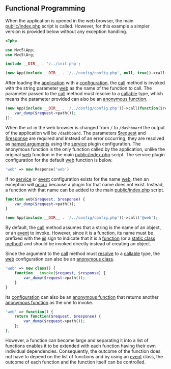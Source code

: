 ## Functional Programming
<p>When the application is opened in the web browser, the main <a href="https://github.com/mvc5/mvc5-application/blob/master/public/index.php">public/index.php</a> script is called. However, for this example a simpler version is provided below without any exception handling.</p>

```php
<?php

use Mvc5\App;
use Mvc5\Arg;

include __DIR__ . '/../init.php';

(new App(include __DIR__ . '/../config/config.php', null, true))->call(Arg::WEB);

```

<p>After loading the <a href="https://github.com/mvc5/mvc5/blob/master/src/App.php">application</a> with a <a href="https://github.com/mvc5/mvc5-application/blob/master/config/config.php">configuration</a>, the <a href="https://github.com/mvc5/mvc5/blob/master/src/Resolver/Service.php#L22">call</a> method is invoked with the string parameter <a href="https://github.com/mvc5/mvc5/blob/master/config/service.php#L79">web</a> as the name of the function to call. The parameter passed to the <a href="https://github.com/mvc5/mvc5/blob/master/src/Resolver/Service.php#L22">call</a> method must resolve to a <a href="http://php.net/manual/en/language.types.callable.php">callable</a> type, which means the parameter provided can also be an <a href="http://php.net/manual/en/functions.anonymous.php">anonymous function</a>.</p>


```php
(new App(include __DIR__ . '/../config/config.php'))->call(function($request, $response) {
    var_dump($request->path());
});
```
<p>When the url in the web browser is changed from <code>/</code> to <code>/dashboard</code> the output of the application will be <code>/dashboard</code>. The parameters <a href="https://github.com/mvc5/http-message/blob/master/config/service.php#L11">$request</a> and <a href="https://github.com/mvc5/http-message/blob/master/config/service.php#L13">$response</a> are required and instead of an error occurring, they are resolved as <a href="http://mvc5.github.io/overview/#named-arguments">named arguments</a> using the <a href="https://github.com/mvc5/mvc5/blob/master/config/service.php">service</a> plugin configuration. The anonymous function is the only function called by the application, unlike the original <a href="https://github.com/mvc5/mvc5/blob/master/config/service.php#L79">web</a> function in the main <a href="https://github.com/mvc5/mvc5-application/blob/master/public/index.php">public/index.php</a> script. The service plugin configuration for the default <a href="https://github.com/mvc5/mvc5/blob/master/config/service.php#L79">web</a> function is below.</p>

```php
'web' => new Response('web')
```

<p>If no <a href="https://github.com/mvc5/mvc5/blob/master/config/service.php">service</a> or <a href="https://github.com/mvc5/mvc5/blob/master/config/event.php">event</a> configuration exists for the name <a href="https://github.com/mvc5/mvc5/blob/master/src/Arg.php#L133">web</a>, then an exception will <a href="https://github.com/mvc5/mvc5/blob/master/src/Resolver/Service.php#L61">occur</a> because a plugin for that name does not exist. Instead, a function with that name can be added to the main <a href="https://github.com/mvc5/mvc5-application/blob/master/public/index.php">public/index.php</a> script.</p>

```php
function web($request, $response) {
    var_dump($request->path());
}

(new App(include __DIR__ . '/../config/config.php'))->call('@web');
```

<p>By default, the <a href="https://github.com/mvc5/mvc5/blob/master/src/Resolver/Service.php#L22">call</a> method assumes that a string is the name of an object, or an <a href="https://github.com/mvc5/mvc5/blob/master/src/Event/Event.php">event</a> to invoke. However, since it is a function, its name must be prefixed with the <a href="https://github.com/mvc5/mvc5/blob/master/src/Arg.php#L16">@</a> sign to indicate that it is a <a href="https://github.com/mvc5/mvc5/blob/master/src/Signal.php#L33">function</a> (or a <a href="https://github.com/mvc5/mvc5/blob/master/src/Signal.php#L29">static class method</a>) and should be invoked directly instead of creating an object.</p>

<p>Since the argument to the <a href="https://github.com/mvc5/mvc5/blob/master/src/Resolver/Service.php#L22">call</a> method must <a href="https://github.com/mvc5/mvc5/blob/master/src/Resolver/Resolver.php#L477">resolve</a> to a <a href="http://php.net/manual/en/language.types.callable.php">callable</a> type, the <a href="https://github.com/mvc5/mvc5/blob/master/config/service.php#L79">web</a> configuration can also be an <a href="http://php.net/manual/en/language.oop5.anonymous.php">anonymous class</a>.</p>

```php
'web' => new class() {
    function __invoke($request, $response) {
        var_dump($request->path());
    }
}
```

<p>Its <a href="https://github.com/mvc5/mvc5/blob/master/config/service.php#L79">configuration</a> can also be an <a href="http://php.net/manual/en/functions.anonymous.php">anonymous function</a> that returns another <a href="http://php.net/manual/en/functions.anonymous.php">anonymous function</a> as the one to invoke.</p>

```php
'web' => function() {
    return function($request, $response) {
        var_dump($request->path());
    };
},
```

<p>However, a function can become large and separating it into a list of functions enables it to be extended with each function having their own individual dependencies. Consequently, the outcome of the function does not have to depend on the list of functions and by using an <a href="https://github.com/mvc5/mvc5/blob/master/src/Event/Event.php">event</a> class, the outcome of each function and the function itself can be controlled.</p>
